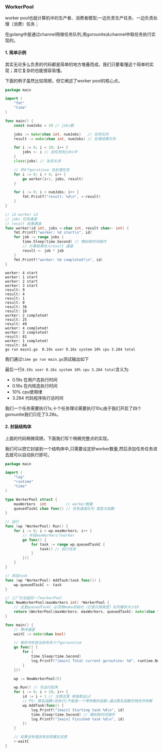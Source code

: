 ### WorkerPool
worker pool也就计算机中的生产者、消费者模型;一边负责生产任务、一边负责处理（消费）任务；

在golang中是通过channel用做任务队列,用gorounite从channel中取任务执行实现的。

#### 1. 简单示例
其实无论多么负责的代码都是简单的地方堆叠而成，我们只要看懂这个简单的实现；其它复杂的也能很容易懂。

下面的例子虽然比较简陋，但它阐述了worker pool的核心点。

```go
package main

import (
	"fmt"
	"time"
)

func main() {
	const numJobs = 10 // jobs数

	jobs := make(chan int, numJobs)   // 任务队列
	result := make(chan int, numJobs) // 处理结果队列

	for i := 0; i < 10; i++ {
		jobs <- i // 加任务到jobs中
	}
	close(jobs) // 加完关闭

	// 开4个gorotinue 去处理任务
	for i := 0; i < 4; i++ {
		go worker(i+1, jobs, result)
	}

	for i := 0; i < numJobs; i++ {
		fmt.Printf("result: %d\n", <-result)
	}
}

// id worker id
// jobs 任务通道
// result 结果通道
func worker(id int, jobs <-chan int, result chan<- int) {
	fmt.Printf("worker: %d start\n", id)
	for job := range jobs {
		time.Sleep(time.Second) // 模拟耗时间操作
		// 计算结果存入result 通道
		result <- job * job
	}
	fmt.Printf("worker: %d completed!\n", id)
}
```
```
worker: 4 start
worker: 1 start
worker: 2 start
worker: 3 start
result: 9
result: 4
result: 1
result: 0
result: 36
result: 16
worker: 2 completed!
result: 25
result: 49
worker: 4 completed!
worker: 3 completed!
result: 81
worker: 1 completed!
result: 64
go run main1.go  0.19s user 0.16s system 10% cpu 3.284 total
```
我们通过`time go run main.go`测试输出如下



最后一行`0.19s user 0.16s system 10% cpu 3.284 total`含义为:
- 0.19s 在用户态执行时间
- 0.16s 在内核态执行时间
- 10% cpu使用律
- 3.284 代码程序执行总时间

我们一个任务需要执行1s,十个任务理论需要执行10s;由于我们开启了四个gorounite我们只花了3.28s。

#### 2. 封装结构体
上面的代码稍微简陋，下面我们写个稍微完整点的实现。

我们可以把它封装到一个结构体中,只需要设定好worker数量,然后添加任务任务进去就可以自动执行即可。

```go
package main

import (
	"log"
	"runtime"
	"time"
)

type WorkerPool struct {
	maxWorkers  int         // worker数量
	queuedTaskC chan func() // 任务通道队列 类型为函数
}

// 运行
func (wp *WorkerPool) Run() {
	for i := 0; i < wp.maxWorkers; i++ {
		// 开启maxWorkers个worker
		go func() {
			for task := range wp.queuedTaskC {
				task() // 执行任务
			}
		}()
	}
}

// 添加task
func (wp *WorkerPool) AddTask(task func()) {
	wp.queuedTaskC <- task
}

// 工厂方法返回一个workerPool
func NewWorkerPool(maxWorkers int) *WorkerPool {
	// 这里queuedTaskC 必须用make初始化（它是引用类型）队列缓存大小10
	return &WorkerPool{maxWorkers: maxWorkers, queuedTaskC: make(chan func(), 10)}
}

func main() {
	// 等待通道
	waitC := make(chan bool)

	// 每秒中检查当前有多少个gorountine
	go func() {
		for {
			time.Sleep(time.Second)
			log.Printf("[main] Total current goroutine: %d", runtime.NumGoroutine())
		}
	}()

	wp := NewWorkerPool(5)

	wp.Run() // 先运行起来
	for i := 0; i < 10; i++ {
		id := i + 1 // 注意这里 单独取出id
		// PS: 匿名函数(非执行)不能是一个带参数的函数;通过匿名函数的特性传参数
		wp.AddTask(func() {
			log.Printf("[main] Starting task %d\n", id)
			time.Sleep(time.Second) // 模拟耗时间操作
			log.Printf("[main] Finished task %d\n", id)
		})
	}

	// 如果没有值进来会阻塞在这里
	<-waitC
}
```
